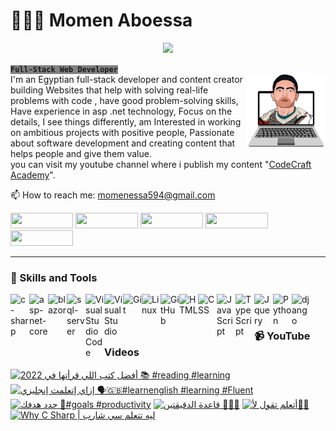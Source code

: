 <h1 align="left">👨🏻‍💻 Momen Aboessa</h1>
<p align="center">
<img src="https://readme-typing-svg.demolab.com/?lines=Full-stack%20web%20developer;2%2B%20years%20of%20coding%20experience;Always%20learning%20new%20things&font=Fira%20Code&center=true&width=500&height=45&color=white&vCenter=true&pause=1000&size=26" /></a>
</p>
 <strong><code style="background:gray;">Full-Stack Web Developer</code></strong><br/>
<img src="https://github.com/momenaboessa/momenaboessa/blob/main/2-min-min.png" align="right" width=25% />
I'm an Egyptian full-stack developer and content creator building Websites that help with solving real-life problems with code
, have good problem-solving skills, Have experience in asp .net technology, Focus on the details, I see things differently, am Interested in working on ambitious projects with positive people, Passionate about software development and creating content that helps people and give them value.<br/> you can visit my youtube channel where i publish my content "<a href='https://www.youtube.com/@codecraftacademy'>CodeCraft Academy<a/>".<br/>

📫 How to reach me: momenessa594@gmail.com

<p align="left">
   <a href="https://www.facebook.com/momen.essa594"><img style="height: 25px; width: 100px;" src="https://custom-icon-badges.demolab.com/badge/-Facebook-025a93?style=for-the-badge&logoColor=white&logo=facebook"/></a>
 <a href="https://www.youtube.com/@codecraftacademy"><img style="height: 25px; width: 100px;" src="https://custom-icon-badges.demolab.com/badge/Subcribe-d61212?style=for-the-badge&logo=video&logoColor=white"/></a>  
 <a href="https://www.linkedin.com/in/momenaboessa"><img style="height: 25px; width: 100px;" src="https://custom-icon-badges.demolab.com/badge/-linkedin-blue?style=for-the-badge&logoColor=white&logo=linkedin"></a>
   <a href="https://www.instagram.com/momenaboessa1"><img style="height: 25px; width: 100px;" src="https://custom-icon-badges.demolab.com/badge/-Instagram-ff059a?style=for-the-badge&logoColor=white&logo=instagram"/></a>
    <a href="https://www.twitter.com/codecraftacadmy"><img style="height: 25px; width: 100px;" src="https://custom-icon-badges.demolab.com/badge/-Twitter-00bdff?style=for-the-badge&logoColor=white&logo=twitter"/></a>
 </p>
 
<hr/>
<h3 align="left">🤖 Skills and Tools</h3>
<img align="left" alt="c-sharp" width="30px" src="https://cdn-icons-png.flaticon.com/512/6132/6132221.png" style="max-width: 100%;">
<img align="left" alt="asp-net-core" width="30px" src="https://upload.wikimedia.org/wikipedia/commons/thumb/e/ee/.NET_Core_Logo.svg/1200px-.NET_Core_Logo.svg.png" style="max-width: 100%;">
<img align="left" alt="blazor" width="30px" src="https://upload.wikimedia.org/wikipedia/commons/thumb/d/d0/Blazor.png/800px-Blazor.png" style="max-width: 100%;">
<img align="left" alt="sql-server" width="30px" src="https://cdn-icons-png.flaticon.com/512/5968/5968364.png" style="max-width: 100%;">
<img align="left" width="30px" style="max-width:100%;" alt="Visual Studio Code" title="Visual Studio Code" src="https://camo.githubusercontent.com/5a2964af16547c641a38a1c3b361b07a6aa212fd/68747470733a2f2f696d672e69636f6e73382e636f6d2f666c75656e742f34382f3030303030302f76697375616c2d73747564696f2d636f64652d323031392e706e67">
<img align="left" width="30px" alt="Visual Studio" style="max-width:100%;" src="https://upload.wikimedia.org/wikipedia/commons/thumb/2/2c/Visual_Studio_Icon_2022.svg/2048px-Visual_Studio_Icon_2022.svg.png">
<img align="left" alt="Git" width="30px" src="https://cdn.jsdelivr.net/gh/devicons/devicon/icons/git/git-original.svg" style="max-width: 100%;">
<img align="left" alt="Linux" width="30px" src="https://cdn.jsdelivr.net/gh/devicons/devicon/icons/linux/linux-original.svg" style="max-width: 100%;">
<img align="left" alt="GitHub" width="30px" src="https://cdn-icons-png.flaticon.com/512/5968/5968866.png" style="max-width: 100%;">
<img align="left" alt="HTML" width="30px" src="https://cdn.jsdelivr.net/gh/devicons/devicon/icons/html5/html5-plain.svg" style="max-width: 100%;">
<img align="left" alt="CSS" width="30px" src="https://cdn.jsdelivr.net/gh/devicons/devicon/icons/css3/css3-plain.svg" style="max-width: 100%;">
<img align="left" alt="JavaScript" width="30px" src="https://cdn.jsdelivr.net/gh/devicons/devicon/icons/javascript/javascript-plain.svg" style="max-width: 100%;">
<img align="left" alt="TypeScript" width="30px" src="https://cdn.jsdelivr.net/gh/devicons/devicon/icons/typescript/typescript-plain.svg" style="max-width: 100%;">
<img align="left" alt="Jquery" width="30px" src="https://cdn.iconscout.com/icon/free/png-256/jquery-8-1175153.png" style="max-width: 100%;">
<img align="left" alt="Python" width="30px" src="https://cdn.jsdelivr.net/gh/devicons/devicon/icons/python/python-plain.svg" style="max-width: 100%;">
<img align="left" alt="django" width="30px" src="https://camo.githubusercontent.com/1cbef7934a586e1edf7190f4b6b0a43c2e39f3021b41cbddc7b4bb0f62f99367/68747470733a2f2f626174697374656f2e67616c6c65727963646e2e76736173736574732e696f2f657874656e73696f6e732f626174697374656f2f7673636f64652d646a616e676f2f312e31302e302f313634353532353738353539352f4d6963726f736f66742e56697375616c53747564696f2e53657276696365732e49636f6e732e44656661756c74" data-canonical-src="https://batisteo.gallerycdn.vsassets.io/extensions/batisteo/vscode-django/1.10.0/1645525785595/Microsoft.VisualStudio.Services.Icons.Default" style="max-width: 100%;">
<br/><h1 dir="auto"></h1>
<h3 align="left">📹 YouTube Videos</h3>

<!-- BEGIN YOUTUBE-CARDS -->
[![أفضل كتب اللي قرأتها في 2022 📚 #reading #learning](https://ytcards.demolab.com/?id=XbtXRedgM5Y&title=%D8%A3%D9%81%D8%B6%D9%84+%D9%83%D8%AA%D8%A8+%D8%A7%D9%84%D9%84%D9%8A+%D9%82%D8%B1%D8%A3%D8%AA%D9%87%D8%A7+%D9%81%D9%8A+2022+%F0%9F%93%9A+%23reading+%23learning&lang=en&timestamp=1676049680&background_color=%230d1117&title_color=%23ffffff&stats_color=%23dedede&width=250 "أفضل كتب اللي قرأتها في 2022 📚 #reading #learning")](https://www.youtube.com/watch?v=XbtXRedgM5Y)
[![إزاي إتعلمت إنجليزي 🗣🇬🇧#learnenglish #learning #Fluent](https://ytcards.demolab.com/?id=AGN7mkLYuIw&title=%D8%A5%D8%B2%D8%A7%D9%8A+%D8%A5%D8%AA%D8%B9%D9%84%D9%85%D8%AA+%D8%A5%D9%86%D8%AC%D9%84%D9%8A%D8%B2%D9%8A+%F0%9F%97%A3%F0%9F%87%AC%F0%9F%87%A7%23learnenglish+%23learning+%23Fluent&lang=en&timestamp=1675786317&background_color=%230d1117&title_color=%23ffffff&stats_color=%23dedede&width=250 "إزاي إتعلمت إنجليزي 🗣🇬🇧#learnenglish #learning #Fluent")](https://www.youtube.com/watch?v=AGN7mkLYuIw)
[![حدد هدفك 🎯#goals #productivity](https://ytcards.demolab.com/?id=WquOmhUmJOY&title=%D8%AD%D8%AF%D8%AF+%D9%87%D8%AF%D9%81%D9%83+%F0%9F%8E%AF%23goals+%23productivity&lang=en&timestamp=1675614369&background_color=%230d1117&title_color=%23ffffff&stats_color=%23dedede&width=250 "حدد هدفك 🎯#goals #productivity")](https://www.youtube.com/watch?v=WquOmhUmJOY)
[![قاعدة الدقيقتين ✌🏻⏰](https://ytcards.demolab.com/?id=gi8zyLANfL8&title=%D9%82%D8%A7%D8%B9%D8%AF%D8%A9+%D8%A7%D9%84%D8%AF%D9%82%D9%8A%D9%82%D8%AA%D9%8A%D9%86+%E2%9C%8C%F0%9F%8F%BB%E2%8F%B0&lang=en&timestamp=1675096959&background_color=%230d1117&title_color=%23ffffff&stats_color=%23dedede&width=250 "قاعدة الدقيقتين ✌🏻⏰")](https://www.youtube.com/watch?v=gi8zyLANfL8)
[![أتعلم تقول لأ☝🏻](https://ytcards.demolab.com/?id=BXZ6YPYwkN8&title=%D8%A3%D8%AA%D8%B9%D9%84%D9%85+%D8%AA%D9%82%D9%88%D9%84+%D9%84%D8%A3%E2%98%9D%F0%9F%8F%BB&lang=en&timestamp=1674926280&background_color=%230d1117&title_color=%23ffffff&stats_color=%23dedede&width=250 "أتعلم تقول لأ☝🏻")](https://www.youtube.com/watch?v=BXZ6YPYwkN8)
[![Why C Sharp | ليه تتعلم سي شارب](https://ytcards.demolab.com/?id=P65Losa0iUs&title=Why+C+Sharp+%7C+%D9%84%D9%8A%D9%87+%D8%AA%D8%AA%D8%B9%D9%84%D9%85+%D8%B3%D9%8A+%D8%B4%D8%A7%D8%B1%D8%A8&lang=en&timestamp=1671304585&background_color=%230d1117&title_color=%23ffffff&stats_color=%23dedede&width=250 "Why C Sharp | ليه تتعلم سي شارب")](https://www.youtube.com/watch?v=P65Losa0iUs)
<!-- END YOUTUBE-CARDS -->
 
 
